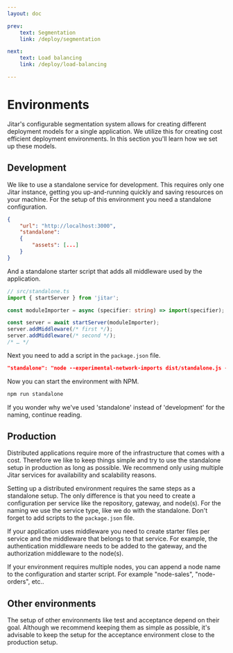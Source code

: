 ```yaml
---
layout: doc

prev:
    text: Segmentation
    link: /deploy/segmentation

next:
    text: Load balancing
    link: /deploy/load-balancing

---
```


# Environments

Jitar's configurable segmentation system allows for creating different deployment models for a single application. We utilize this for creating cost efficient deployment environments. In this section you'll learn how we set up these models.

## Development

We like to use a standalone service for development. This requires only one Jitar instance, getting you up-and-running quickly and saving resources on your machine. For the setup of this environment you need a standalone configuration.

```json
{
    "url": "http://localhost:3000",
    "standalone":
    {
        "assets": [...]
    }
}
```

And a standalone starter script that adds all middleware used by the application.

```ts
// src/standalone.ts
import { startServer } from 'jitar';

const moduleImporter = async (specifier: string) => import(specifier);

const server = await startServer(moduleImporter);
server.addMiddleware(/* first */);
server.addMiddleware(/* second */);
/* … */
```

Next you need to add a script in the `package.json` file.

```json
"standalone": "node --experimental-network-imports dist/standalone.js --config=services/standalone.json",
```

Now you can start the environment with NPM.

```bash
npm run standalone
```

If you wonder why we've used 'standalone' instead of 'development' for the naming, continue reading.

## Production

Distributed applications require more of the infrastructure that comes with a cost. Therefore we like to keep things simple and try to use the standalone setup in production as long as possible. We recommend only using multiple Jitar services for availability and scalability reasons.

Setting up a distributed environment requires the same steps as a standalone setup. The only difference is that you need to create a configuration per service like the repository, gateway, and node(s). For the naming we use the service type, like we do with the standalone. Don't forget to add scripts to the `package.json` file.

If your application uses middleware you need to create starter files per service and the middleware that belongs to that service. For example, the authentication middleware needs to be added to the gateway, and the authorization middleware to the node(s).

If your environment requires multiple nodes, you can append a node name to the configuration and starter script. For example "node-sales", "node-orders", etc..

## Other environments

The setup of other environments like test and acceptance depend on their goal. Although we recommend keeping them as simple as possible, it's advisable to keep the setup for the acceptance environment close to the production setup.
